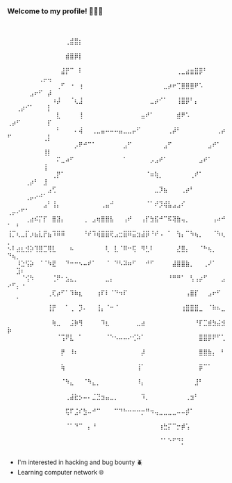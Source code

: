  <!-- Introdução--> 


### Welcome to my profile! 🍪🇧🇷 
⠀⠀⠀⠀⠀⠀⠀⠀⠀⠀⠀⠀⠀⠀⠀⠀⠀⠀⠀⠀⠀⠀⠀⠀⠀⠀⠀⠀⠀⠀⠀⠀⠀⠀⠀⠀⠀⠀⠀⠀⠀⠀⠀⠀⠀⠀⠀⠀⠀⠀⠀⠀⠀⠀⠀⠀⠀⠀⠀⠀⠀⠀
⠀⠀⠀⠀⠀⠀⠀⠀⠀⠀⠀⠀⠀⢀⣾⣿⡆⠀⠀⠀⠀⠀⠀⠀⠀⠀⠀⠀⠀⠀⠀⠀⠀⠀⠀⠀⠀⠀⠀⠀⠀⠀⠀⠀⠀⠀⠀⠀⠀⠀⠀⠀⠀⠀⠀⠀⠀⠀⠀
⠀⠀⠀⠀⠀⠀⠀⠀⠀⠀⠀⠀⠀⣾⣿⡿⡇⠀⠀⠀⠀⠀⠀⠀⠀⠀⠀⠀⠀⠀⠀⠀⠀⠀⠀⠀⠀⠀⠀⠀⠀⠀⠀⠀⠀⠀⠀⠀⠀⠀⠀⠀⠀⠀⠀⠀⠀⠀⠀
⠀⠀⠀⠀⠀⠀⠀⠀⠀⠀⠀⠀⣼⡟⠉⠀⠇⠀⠀⠀⠀⠀⠀⠀⠀⠀⠀⠀⠀⠀⠀⠀⠀⠀⠀⠀⠀⠀⢀⣀⣴⣶⣿⡿⠃⠀⠀⠀⠀⠀⠀⠀⠀⠀⠀⠀⢀⡤⢤
⠀⠀⠀⠀⠀⠀⠀⠀⠀⠀⠀⢀⠋⠀⠐⠀⢰⠀⠀⠀⠀⠀⠀⠀⠀⠀⠀⠀⠀⠀⠀⠀⠀⠀⠀⣀⡴⠖⢉⣿⣿⣿⠟⠡⠀⠀⠀⠀⠀⠀⠀⠀⠀⠀⣠⠖⠋⠀⡼
⠀⠀⠀⠀⠀⠀⠀⠀⠀⠀⠰⡼⠀⠀⠈⢆⣸⠀⠀⠀⠀⠀⠀⠀⠀⠀⠀⠀⠀⠀⠀⠀⣀⡴⠊⠁⠀⠀⢸⣿⡿⠃⡄⠀⠀⠀⠀⠀⠀⠀⠀⢀⡴⠊⠁⠀⠀⠀⡇
⠀⠀⠀⠀⠀⠀⠀⠀⠀⠀⠀⣇⠀⠀⠀⠀⢸⠀⠀⠀⠀⠀⠀⠀⠀⠀⠀⠀⠀⠀⣤⠞⠁⠀⠀⠀⠀⠀⣾⠟⠡⠀⠀⠀⠀⠀⠀⠀⠀⢀⡴⠋⠀⠀⠀⠀⠀⠀⡏
⠀⠀⠀⠀⠀⠀⠀⠀⠀⠀⠀⠃⠀⠀⠀⠄⢼⠀⠀⢀⣀⣤⠤⠤⠤⣤⣀⣀⡤⠋⠀⠀⠀⠀⠀⠀⢀⡼⠃⠀⠀⠀⠀⠀⠀⠀⠀⢀⡴⠋⠀⠀⠀⠀⠀⠀⠀⢀⡇
⠀⠀⠀⠀⠀⠀⠀⠀⠀⠀⠀⠀⠀⠀⠀⡠⠟⠚⠉⠁⠀⠀⠀⠀⠀⠀⣠⠋⠀⠀⠀⠀⠀⠀⠀⣠⠋⠀⠀⠀⠀⠀⠀⠀⠀⣠⠞⠁⠀⠀⠀⠀⠀⠀⠀⠀⠀⢸⡇
⠀⠀⠀⠀⠀⠀⠀⠀⠀⠀⠀⠍⣀⠴⠋⠀⠀⠀⠀⠀⠀⠀⠀⠀⠀⠀⠁⠀⠀⠀⠀⠀⡠⣠⠞⠁⠀⠀⠀⠀⠀⠀⠀⣠⠞⠁⠀⠀⠀⠀⠀⠀⠀⠀⠀⠀⠀⢸⠀
⠀⠀⠀⠀⠀⠀⠀⠀⠀⠀⢀⡟⠁⠀⠀⠀⠀⠀⠀⠀⠀⠀⠀⠀⠀⠀⠀⠀⠀⠀⠀⠈⠶⢷⡀⠀⠀⠀⠀⠀⠀⢀⠞⠁⠀⠀⠀⠀⠀⠀⠀⠀⠀⢀⡴⠃⠀⣸⠀
⠀⠀⠀⠀⠀⠀⠀⠀⠀⣠⢋⠀⠀⠀⠀⠀⠀⠀⠀⠀⠀⠀⠀⠀⠀⠀⠀⠀⠀⠀⠀⠀⠀⣀⡹⣦⠀⠀⠀⢀⡴⠃⠀⠀⠀⠀⠀⠀⠀⠀⠀⠀⠀⢀⡤⠔⠚⠁⠀
⠀⠀⠀⠀⠀⠀⠀⠀⣠⠃⢸⡄⠀⠀⠀⠀⠀⠀⠀⠀⠀⢀⣤⠚⠀⠀⠀⠀⠀⠀⠀⠈⠁⠞⡹⢾⣧⣠⣠⠎⠀⠀⠀⠀⠀⠀⠀⠀⠀⢀⡤⠔⠋⠁⠀⠀⠀⠀⠀
⠀⠀⠀⠀⢀⣴⠮⡍⡏⠀⣿⣽⡄⠀⠀⠀⠀⢀⠀⣠⢶⣿⣿⣧⠀⠀⢠⠞⠀⠀⢠⡏⣳⣯⠚⠉⠯⢽⣷⢤⡀⠀⠀⠀⠀⠀⢠⠴⠚⠁⠀⠃⠀⠀⠀⠀⠀⠀⠀
⢸⡉⢆⣀⡏⡰⣦⣇⡟⣦⠹⠿⠿⠀⠀⠀⠀⠘⠞⠹⢾⣿⣿⢟⣠⣒⣿⠿⣭⣲⣼⡿⠘⠞⠠⠀⠁⠀⢳⡄⠉⠳⢦⡀⠀⠀⠈⠳⢆⡀⠀⠀⠀⠀⠀⠀⠀⠀⠀
⠢⠇⣴⣆⣺⡵⢹⣿⣉⢿⣇⠀⠀⠀⠦⠀⠀⠀⠀⠀⠀⠀⢇⠀⣇⠈⠿⠒⢯⠀⠻⣃⠇⠀⠀⠀⠀⠀⣜⣿⡄⠀⠀⠈⠓⢦⡀⠀⠀⠙⢦⡀⠀⠀⠀⠀⠀⠀⠀
⠀⠀⠸⣑⢫⡵⠀⠈⠈⠳⣟⠀⠀⠙⠒⠒⠢⠤⠞⠁⠀⠀⠈⠀⠙⠣⠽⠶⠋⠀⠀⠚⠋⠀⠀⠀⠀⣼⣿⣿⣷⡀⠀⠀⢀⠜⠁⠀⠀⠀⠀⣹⠆⠀⠀⠀⠀⠀⠀
⠀⠀⠀⠈⢪⠳⠀⠀⠀⠀⢈⠟⠂⣢⣄⡀⠀⠀⠀⠀⠀⠀⣀⡄⠀⠀⠀⠀⠀⠀⠀⠀⠀⠀⠀⠀⠘⠛⠛⠁⠀⢣⢠⡴⠋⠀⠀⠀⣠⠔⠋⡄⠐⠀⠀⠀⠀⠀⠀
⠀⠀⠀⠀⠀⠀⠀⠀⠀⢀⢏⡴⠋⠁⠹⠷⣆⠀⠀⠀⢰⠏⠇⠈⠙⠲⠏⠀⠀⠀⠀⠀⠀⠀⠀⠀⠀⠀⠀⠀⢠⣿⡏⠀⠀⣠⠖⠋⠀⠀⠀⠁⠀⠀⠀⠀⠀⠀⠀
⠀⠀⠀⠀⠀⠀⠀⠀⠀⢸⡟⠀⠀⠁⢀⠀⡹⠄⠀⠀⢸⡄⠈⠒⠈⠀⠀⠀⠀⠀⠀⠀⠀⠀⠀⠀⠀⠀⠀⢰⣿⣿⣿⣀⠀⠈⠷⠦⣀⠀⠀⠀⠀⠀⠀⠀⠀⠀⠀
⠀⠀⠀⠀⠀⠀⠀⠀⠀⠀⢷⣀⠀⠀⣨⡷⢻⠀⠀⠀⠀⠹⣆⠀⠀⠀⠀⠀⠀⣀⣴⠀⠀⠀⠀⠀⠀⠀⠀⠀⠀⠀⠘⡏⣉⣾⣳⣬⣺⡷⠀⠀⠀⠀⠀⠀⠀⠀⠀
⠀⠀⠀⠀⠀⠀⠀⠀⠀⠀⠀⠈⢩⠟⣇⠀⠁⠀⠀⠀⠀⠀⠈⠑⠢⠤⠤⠔⢊⠵⠁⠀⠀⠀⠀⠀⠀⠀⠀⠀⠀⠀⠀⣿⣿⡿⠟⠋⢁⠀⠀⠀⠀⠀⠀⠀⠀⠀⠀
⠀⠀⠀⠀⠀⠀⠀⠀⠀⠀⠀⠀⡟⠀⠸⠆⠀⠀⠀⠀⠀⠀⠀⠀⠀⠀⠀⠀⠀⠀⡼⠀⠀⠀⠀⠀⠀⠀⠀⠀⠀⠀⠀⣿⣿⣷⡄⠀⠃⠀⠀⠀⠀⠀⠀⠀⠀⠀⠀
⠀⠀⠀⠀⠀⠀⠀⠀⠀⠀⠀⠀⢷⠀⠀⠀⠀⠀⠀⠀⠀⠀⠀⠀⠀⠀⠀⠀⠀⢸⠁⠀⠀⠀⠀⠀⠀⠀⠀⠀⠀⠀⠀⡿⠉⠁⠀⠀⠀⠀⠀⠀⠀⠀⠀⠀⠀⠀⠀
⠀⠀⠀⠀⠀⠀⠀⠀⠀⠀⠀⠀⠈⠳⣄⠀⠀⠈⠳⣄⡀⠀⠀⠀⠀⠀⠀⠀⠀⠸⡄⠀⠀⠀⠀⠀⠀⠀⠀⠀⠀⠀⣸⠃⠀⠀⠀⠀⠀⠀⠀⠀⠀⠀⠀⠀⠀⠀⠀
⠀⠀⠀⠀⠀⠀⠀⠀⠀⠀⠀⠀⠀⢀⣼⣗⡢⠤⠄⣈⣙⣲⣤⣀⡀⠀⠀⠀⠀⠀⠹⡀⠀⠀⠀⠀⠀⠀⠀⠀⢀⣲⠃⠀⠀⠀⠀⠀⠀⠀⠀⠀⠀⠀⠀⠀⠀⠀⠀
⠀⠀⠀⠀⠀⠀⠀⠀⠀⠀⠀⠀⠀⢯⠏⣨⠎⣳⠤⠚⠉⠀⠀⠀⠉⠙⠓⠒⠒⠒⡒⠛⠲⢤⣀⣀⣀⣀⠤⠤⡾⠁⠀⠀⠀⠀⠀⠀⠀⠀⠀⠀⠀⠀⠀⠀⠀⠀⠀
⠀⠀⠀⠀⠀⠀⠀⠀⠀⠀⠀⠀⠀⠈⠁⠙⠉⠀⡄⠘⠀⠀⠀⠀⠀⠀⠀⠀⠀⠀⠀⠀⠀⠀⢰⣓⡍⠉⡒⡾⢡⠀⠀⠀⠀⠀⠀⠀⠀⠀⠀⠀⠀⠀⠀⠀⠀⠀⠀
⠀⠀⠀⠀⠀⠀⠀⠀⠀⠀⠀⠀⠀⠀⠀⠀⠀⠀⠀⠀⠀⠀⠀⠀⠀⠀⠀⠀⠀⠀⠀⠀⠀⠀⠈⠁⠑⠋⠙⡃⠀⠀⠀⠀⠀⠀⠀⠀⠀⠀⠀⠀⠀⠀⠀⠀⠀⠀⠀

- I'm interested in hacking and bug bounty 🪲
- Learning computer network 🌐


  
